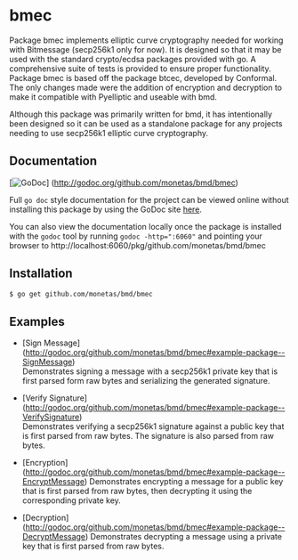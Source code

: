 bmec
=====

Package bmec implements elliptic curve cryptography needed for working with
Bitmessage (secp256k1 only for now). It is designed so that it may be used with
the standard crypto/ecdsa packages provided with go. A comprehensive suite of
tests is provided to ensure proper functionality. Package bmec is based off the
package btcec, developed by Conformal. The only changes made were the addition
of encryption and decryption to make it compatible with Pyelliptic and useable
with bmd.

Although this package was primarily written for bmd, it has intentionally been
designed so it can be used as a standalone package for any projects needing to
use secp256k1 elliptic curve cryptography.

## Documentation

[![GoDoc](https://godoc.org/github.com/monetas/bmd/bmec?status.png)]
(http://godoc.org/github.com/monetas/bmd/bmec)

Full `go doc` style documentation for the project can be viewed online without
installing this package by using the GoDoc site
[here](http://godoc.org/github.com/monetas/bmd/bmec).

You can also view the documentation locally once the package is installed with
the `godoc` tool by running `godoc -http=":6060"` and pointing your browser to
http://localhost:6060/pkg/github.com/monetas/bmd/bmec

## Installation

```bash
$ go get github.com/monetas/bmd/bmec
```

## Examples

* [Sign Message]
  (http://godoc.org/github.com/monetas/bmd/bmec#example-package--SignMessage)  
  Demonstrates signing a message with a secp256k1 private key that is first
  parsed form raw bytes and serializing the generated signature.

* [Verify Signature]
  (http://godoc.org/github.com/monetas/bmd/bmec#example-package--VerifySignature)  
  Demonstrates verifying a secp256k1 signature against a public key that is
  first parsed from raw bytes. The signature is also parsed from raw bytes.

* [Encryption]
  (http://godoc.org/github.com/monetas/bmd/bmec#example-package--EncryptMessage)
  Demonstrates encrypting a message for a public key that is first parsed from
  raw bytes, then decrypting it using the corresponding private key.

* [Decryption]
  (http://godoc.org/github.com/monetas/bmd/bmec#example-package--DecryptMessage)
  Demonstrates decrypting a message using a private key that is first parsed
  from raw bytes.

